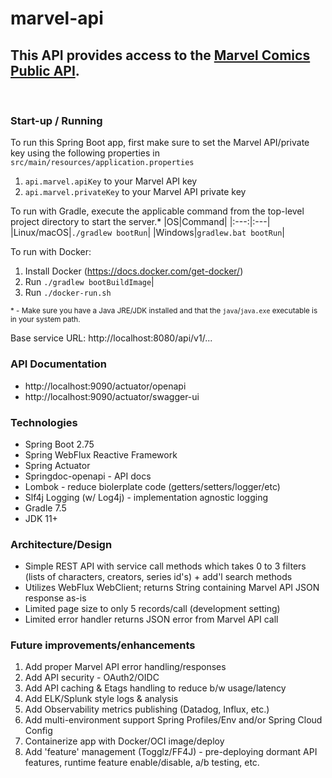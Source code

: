 # marvel-api

## This API provides access to the [Marvel Comics Public API](https://developer.marvel.com/).

<br/>

### Start-up / Running
To run this Spring Boot app, first make sure to set the Marvel API/private key using the following properties in ```src/main/resources/application.properties```

1. ```api.marvel.apiKey``` to your Marvel API key
2. ```api.marvel.privateKey``` to your Marvel API private key

To run with Gradle, execute the applicable command from the top-level project directory to start the server.*
|OS|Command|
|:---:|:---|
|Linux/macOS|```./gradlew bootRun```|
|Windows|```gradlew.bat bootRun```|

To run with Docker:
1. Install Docker (https://docs.docker.com/get-docker/)
2. Run ```./gradlew bootBuildImage```|
3. Run ```./docker-run.sh```

<sup>* - Make sure you have a Java JRE/JDK installed and that the ```java```/```java.exe``` executable is in your system path.</sup>

Base service URL:  http://localhost:8080/api/v1/...

### API Documentation
- http://localhost:9090/actuator/openapi
- http://localhost:9090/actuator/swagger-ui

### Technologies
- Spring Boot 2.75
- Spring WebFlux Reactive Framework
- Spring Actuator
- Springdoc-openapi - API docs
- Lombok - reduce biolerplate code (getters/setters/logger/etc)
- Slf4j Logging (w/ Log4j) - implementation agnostic logging
- Gradle 7.5
- JDK 11+

### Architecture/Design
- Simple REST API with service call methods which takes 0 to 3 filters (lists of characters, creators, series id's) + add'l search methods
- Utilizes WebFlux WebClient; returns String containing Marvel API JSON response as-is
- Limited page size to only 5 records/call (development setting)
- Limited error handler returns JSON error from Marvel API call

### Future improvements/enhancements
1. Add proper Marvel API error handling/responses
2. Add API security - OAuth2/OIDC
3. Add API caching & Etags handling to reduce b/w usage/latency
4. Add ELK/Splunk style logs & analysis
5. Add Observability metrics publishing (Datadog, Influx, etc.)
6. Add multi-environment support Spring Profiles/Env and/or Spring Cloud Config
7. Containerize app with Docker/OCI image/deploy
8. Add 'feature' management (Togglz/FF4J) - pre-deploying dormant API features, runtime feature enable/disable, a/b testing, etc.
